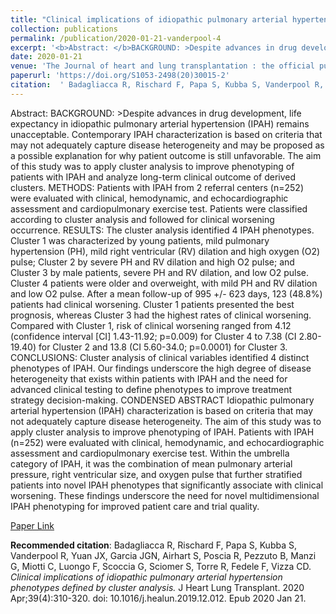 ```yaml
--- 
title: "Clinical implications of idiopathic pulmonary arterial hypertension phenotypes defined by cluster analysis." 
collection: publications 
permalink: /publication/2020-01-21-vanderpool-4 
excerpt: '<b>Abstract: </b>BACKGROUND: >Despite advances in drug development, life expectancy in idiopathic pulmonary arterial hypertension (IPAH) remains unacceptable. Contemporary IPAH characterization is based on criteria that may not adequately capture disease heterogeneity and may be proposed as a possible explanation for why patient outcome is still unfavorable. The [...]' 
date: 2020-01-21 
venue: 'The Journal of heart and lung transplantation : the official publication of the International Society for Heart Transplantation' 
paperurl: 'https://doi.org/S1053-2498(20)30015-2' 
citation:  ' Badagliacca R, Rischard F, Papa S, Kubba S, Vanderpool R, Yuan JX, Garcia JGN, Airhart S, Poscia R, Pezzuto B, Manzi G, Miotti C, Luongo F, Scoccia G, Sciomer S, Torre R, Fedele F, Vizza CD. <i>Clinical implications of idiopathic pulmonary arterial hypertension phenotypes defined by cluster analysis.</i> J Heart Lung Transplant. 2020 Apr;39(4):310-320. doi: 10.1016/j.healun.2019.12.012. Epub 2020 Jan 21.' 
--- 
```

Abstract:  BACKGROUND: >Despite advances in drug development, life expectancy in idiopathic pulmonary arterial hypertension (IPAH) remains unacceptable. Contemporary IPAH characterization is based on criteria that may not adequately capture disease heterogeneity and may be proposed as a possible explanation for why patient outcome is still unfavorable. The aim of this study was to apply cluster analysis to improve phenotyping of patients with IPAH and analyze long-term clinical outcome of derived clusters. METHODS: Patients with IPAH from 2 referral centers (n=252) were evaluated with clinical, hemodynamic, and echocardiographic assessment and cardiopulmonary exercise test. Patients were classified according to cluster analysis and followed for clinical worsening occurrence. RESULTS: The cluster analysis identified 4 IPAH phenotypes. Cluster 1 was characterized by young patients, mild pulmonary hypertension (PH), mild right ventricular (RV) dilation and high oxygen (O2) pulse; Cluster 2 by severe PH and RV dilation and high O2 pulse; and Cluster 3 by male patients, severe PH and RV dilation, and low O2 pulse. Cluster 4 patients were older and overweight, with mild PH and RV dilation and low O2 pulse. After a mean follow-up of 995 +/- 623 days, 123 (48.8%) patients had clinical worsening. Cluster 1 patients presented the best prognosis, whereas Cluster 3 had the highest rates of clinical worsening. Compared with Cluster 1, risk of clinical worsening ranged from 4.12 (confidence interval [CI] 1.43-11.92; p=0.009) for Cluster 4 to 7.38 (CI 2.80-19.40) for Cluster 2 and 13.8 (CI 5.60-34.0; p=0.0001) for Cluster 3. CONCLUSIONS: Cluster analysis of clinical variables identified 4 distinct phenotypes of IPAH. Our findings underscore the high degree of disease heterogeneity that exists within patients with IPAH and the need for advanced clinical testing to define phenotypes to improve treatment strategy decision-making. CONDENSED ABSTRACT Idiopathic pulmonary arterial hypertension (IPAH) characterization is based on criteria that may not adequately capture disease heterogeneity. The aim of this study was to apply cluster analysis to improve phenotyping of IPAH. Patients with IPAH (n=252) were evaluated with clinical, hemodynamic, and echocardiographic assessment and cardiopulmonary exercise test. Within the umbrella category of IPAH, it was the combination of mean pulmonary arterial pressure, right ventricular size, and oxygen pulse that further stratified patients into novel IPAH phenotypes that significantly associate with clinical worsening. These findings underscore the need for novel multidimensional IPAH phenotyping for improved patient care and trial quality.  
 
[Paper Link](https://doi.org/S1053-2498(20)30015-2) 
 
<b>Recommended citation</b>:  Badagliacca R, Rischard F, Papa S, Kubba S, Vanderpool R, Yuan JX, Garcia JGN, Airhart S, Poscia R, Pezzuto B, Manzi G, Miotti C, Luongo F, Scoccia G, Sciomer S, Torre R, Fedele F, Vizza CD. <i>Clinical implications of idiopathic pulmonary arterial hypertension phenotypes defined by cluster analysis.</i> J Heart Lung Transplant. 2020 Apr;39(4):310-320. doi: 10.1016/j.healun.2019.12.012. Epub 2020 Jan 21. 
